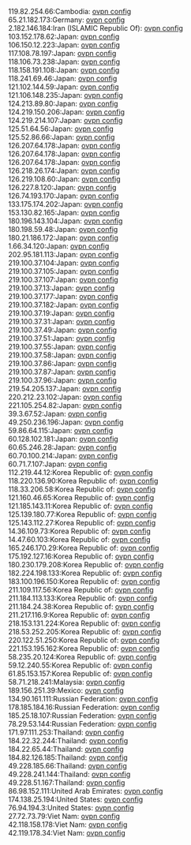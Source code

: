 119.82.254.66:Cambodia: [ovpn config](vpn/119_82_254_66.ovpn)  
65.21.182.173:Germany: [ovpn config](vpn/65_21_182_173.ovpn)  
2.182.146.184:Iran (ISLAMIC Republic Of): [ovpn config](vpn/2_182_146_184.ovpn)  
103.152.178.62:Japan: [ovpn config](vpn/103_152_178_62.ovpn)  
106.150.12.223:Japan: [ovpn config](vpn/106_150_12_223.ovpn)  
117.108.78.197:Japan: [ovpn config](vpn/117_108_78_197.ovpn)  
118.106.73.238:Japan: [ovpn config](vpn/118_106_73_238.ovpn)  
118.158.191.108:Japan: [ovpn config](vpn/118_158_191_108.ovpn)  
118.241.69.46:Japan: [ovpn config](vpn/118_241_69_46.ovpn)  
121.102.144.59:Japan: [ovpn config](vpn/121_102_144_59.ovpn)  
121.106.148.235:Japan: [ovpn config](vpn/121_106_148_235.ovpn)  
124.213.89.80:Japan: [ovpn config](vpn/124_213_89_80.ovpn)  
124.219.150.206:Japan: [ovpn config](vpn/124_219_150_206.ovpn)  
124.219.214.107:Japan: [ovpn config](vpn/124_219_214_107.ovpn)  
125.51.64.56:Japan: [ovpn config](vpn/125_51_64_56.ovpn)  
125.52.86.66:Japan: [ovpn config](vpn/125_52_86_66.ovpn)  
126.207.64.178:Japan: [ovpn config](vpn/126_207_64_178.ovpn)  
126.207.64.178:Japan: [ovpn config](vpn/126_207_64_178.ovpn)  
126.207.64.178:Japan: [ovpn config](vpn/126_207_64_178.ovpn)  
126.218.26.174:Japan: [ovpn config](vpn/126_218_26_174.ovpn)  
126.219.108.60:Japan: [ovpn config](vpn/126_219_108_60.ovpn)  
126.227.8.120:Japan: [ovpn config](vpn/126_227_8_120.ovpn)  
126.74.193.170:Japan: [ovpn config](vpn/126_74_193_170.ovpn)  
133.175.174.202:Japan: [ovpn config](vpn/133_175_174_202.ovpn)  
153.130.82.165:Japan: [ovpn config](vpn/153_130_82_165.ovpn)  
180.196.143.104:Japan: [ovpn config](vpn/180_196_143_104.ovpn)  
180.198.59.48:Japan: [ovpn config](vpn/180_198_59_48.ovpn)  
180.21.186.172:Japan: [ovpn config](vpn/180_21_186_172.ovpn)  
1.66.34.120:Japan: [ovpn config](vpn/1_66_34_120.ovpn)  
202.95.181.113:Japan: [ovpn config](vpn/202_95_181_113.ovpn)  
219.100.37.104:Japan: [ovpn config](vpn/219_100_37_104.ovpn)  
219.100.37.105:Japan: [ovpn config](vpn/219_100_37_105.ovpn)  
219.100.37.107:Japan: [ovpn config](vpn/219_100_37_107.ovpn)  
219.100.37.13:Japan: [ovpn config](vpn/219_100_37_13.ovpn)  
219.100.37.177:Japan: [ovpn config](vpn/219_100_37_177.ovpn)  
219.100.37.182:Japan: [ovpn config](vpn/219_100_37_182.ovpn)  
219.100.37.19:Japan: [ovpn config](vpn/219_100_37_19.ovpn)  
219.100.37.31:Japan: [ovpn config](vpn/219_100_37_31.ovpn)  
219.100.37.49:Japan: [ovpn config](vpn/219_100_37_49.ovpn)  
219.100.37.51:Japan: [ovpn config](vpn/219_100_37_51.ovpn)  
219.100.37.55:Japan: [ovpn config](vpn/219_100_37_55.ovpn)  
219.100.37.58:Japan: [ovpn config](vpn/219_100_37_58.ovpn)  
219.100.37.86:Japan: [ovpn config](vpn/219_100_37_86.ovpn)  
219.100.37.87:Japan: [ovpn config](vpn/219_100_37_87.ovpn)  
219.100.37.96:Japan: [ovpn config](vpn/219_100_37_96.ovpn)  
219.54.205.137:Japan: [ovpn config](vpn/219_54_205_137.ovpn)  
220.212.23.102:Japan: [ovpn config](vpn/220_212_23_102.ovpn)  
221.105.254.82:Japan: [ovpn config](vpn/221_105_254_82.ovpn)  
39.3.67.52:Japan: [ovpn config](vpn/39_3_67_52.ovpn)  
49.250.236.196:Japan: [ovpn config](vpn/49_250_236_196.ovpn)  
59.86.64.115:Japan: [ovpn config](vpn/59_86_64_115.ovpn)  
60.128.102.181:Japan: [ovpn config](vpn/60_128_102_181.ovpn)  
60.65.246.28:Japan: [ovpn config](vpn/60_65_246_28.ovpn)  
60.70.100.214:Japan: [ovpn config](vpn/60_70_100_214.ovpn)  
60.71.7.107:Japan: [ovpn config](vpn/60_71_7_107.ovpn)  
112.219.44.12:Korea Republic of: [ovpn config](vpn/112_219_44_12.ovpn)  
118.220.136.90:Korea Republic of: [ovpn config](vpn/118_220_136_90.ovpn)  
118.33.206.58:Korea Republic of: [ovpn config](vpn/118_33_206_58.ovpn)  
121.160.46.65:Korea Republic of: [ovpn config](vpn/121_160_46_65.ovpn)  
121.185.143.11:Korea Republic of: [ovpn config](vpn/121_185_143_11.ovpn)  
125.139.180.77:Korea Republic of: [ovpn config](vpn/125_139_180_77.ovpn)  
125.143.112.27:Korea Republic of: [ovpn config](vpn/125_143_112_27.ovpn)  
14.36.109.73:Korea Republic of: [ovpn config](vpn/14_36_109_73.ovpn)  
14.47.60.103:Korea Republic of: [ovpn config](vpn/14_47_60_103.ovpn)  
165.246.170.29:Korea Republic of: [ovpn config](vpn/165_246_170_29.ovpn)  
175.192.127.16:Korea Republic of: [ovpn config](vpn/175_192_127_16.ovpn)  
180.230.179.208:Korea Republic of: [ovpn config](vpn/180_230_179_208.ovpn)  
182.224.198.133:Korea Republic of: [ovpn config](vpn/182_224_198_133.ovpn)  
183.100.196.150:Korea Republic of: [ovpn config](vpn/183_100_196_150.ovpn)  
211.109.117.56:Korea Republic of: [ovpn config](vpn/211_109_117_56.ovpn)  
211.184.113.133:Korea Republic of: [ovpn config](vpn/211_184_113_133.ovpn)  
211.184.24.38:Korea Republic of: [ovpn config](vpn/211_184_24_38.ovpn)  
211.217.116.9:Korea Republic of: [ovpn config](vpn/211_217_116_9.ovpn)  
218.153.131.224:Korea Republic of: [ovpn config](vpn/218_153_131_224.ovpn)  
218.53.252.205:Korea Republic of: [ovpn config](vpn/218_53_252_205.ovpn)  
220.122.51.250:Korea Republic of: [ovpn config](vpn/220_122_51_250.ovpn)  
221.153.195.162:Korea Republic of: [ovpn config](vpn/221_153_195_162.ovpn)  
58.235.20.124:Korea Republic of: [ovpn config](vpn/58_235_20_124.ovpn)  
59.12.240.55:Korea Republic of: [ovpn config](vpn/59_12_240_55.ovpn)  
61.85.153.157:Korea Republic of: [ovpn config](vpn/61_85_153_157.ovpn)  
58.71.218.241:Malaysia: [ovpn config](vpn/58_71_218_241.ovpn)  
189.156.251.39:Mexico: [ovpn config](vpn/189_156_251_39.ovpn)  
134.90.161.111:Russian Federation: [ovpn config](vpn/134_90_161_111.ovpn)  
178.185.184.16:Russian Federation: [ovpn config](vpn/178_185_184_16.ovpn)  
185.25.18.107:Russian Federation: [ovpn config](vpn/185_25_18_107.ovpn)  
78.29.53.144:Russian Federation: [ovpn config](vpn/78_29_53_144.ovpn)  
171.97.111.253:Thailand: [ovpn config](vpn/171_97_111_253.ovpn)  
184.22.32.244:Thailand: [ovpn config](vpn/184_22_32_244.ovpn)  
184.22.65.44:Thailand: [ovpn config](vpn/184_22_65_44.ovpn)  
184.82.126.185:Thailand: [ovpn config](vpn/184_82_126_185.ovpn)  
49.228.185.66:Thailand: [ovpn config](vpn/49_228_185_66.ovpn)  
49.228.241.144:Thailand: [ovpn config](vpn/49_228_241_144.ovpn)  
49.228.51.167:Thailand: [ovpn config](vpn/49_228_51_167.ovpn)  
86.98.152.111:United Arab Emirates: [ovpn config](vpn/86_98_152_111.ovpn)  
174.138.25.194:United States: [ovpn config](vpn/174_138_25_194.ovpn)  
76.94.194.3:United States: [ovpn config](vpn/76_94_194_3.ovpn)  
27.72.73.79:Viet Nam: [ovpn config](vpn/27_72_73_79.ovpn)  
42.118.158.178:Viet Nam: [ovpn config](vpn/42_118_158_178.ovpn)  
42.119.178.34:Viet Nam: [ovpn config](vpn/42_119_178_34.ovpn)  
